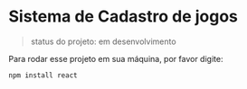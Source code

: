 <h1> Sistema de Cadastro de jogos </h1>

>status do projeto: em desenvolvimento

Para rodar esse projeto em sua máquina, por favor digite:
````
npm install react
````
